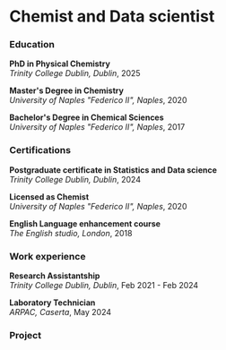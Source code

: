 # Chemist and Data scientist

### Education

**PhD in Physical Chemistry**  
_Trinity College Dublin, Dublin_, 2025 

**Master's Degree in Chemistry**  
_University of Naples "Federico II", Naples_, 2020

**Bachelor's Degree in Chemical Sciences**  
_University of Naples "Federico II", Naples_, 2017

### Certifications
**Postgraduate certificate in Statistics and Data science**  
_Trinity College Dublin, Dublin_, 2024

**Licensed as Chemist**  
_University of Naples "Federico II", Naples_, 2020

**English Language enhancement course**  
_The English studio, London_, 2018


### Work experience

**Research Assistantship**  
_Trinity College Dublin, Dublin_, Feb 2021 - Feb 2024

**Laboratory Technician**  
_ARPAC, Caserta_, May 2024

### Project

